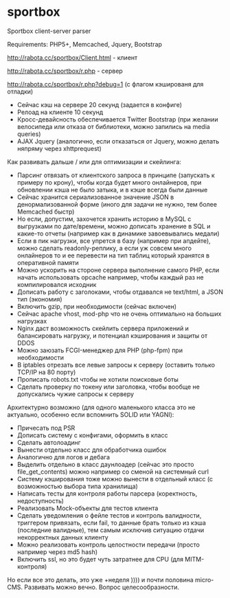 # sportbox

Sportbox client-server parser

Requirements: PHP5+, Memcached, Jquery, Bootstrap 

http://rabota.cc/sportbox/Client.html - клиент 

http://rabota.cc/sportbox/r.php - сервер 

http://rabota.cc/sportbox/r.php?debug=1 (с флагом кэшированя для отладки)

- Сейчас кэш на сервере 20 секунд (задается в конфиге)
- Релоад на клиенте 10 секунд 
- Кросс-девайсность обеспечивается Twitter Bootstrap (при желании велосипеда или отказа от библиотеки, можно запились на media queries)
- AJAX Jquery (аналогично, если отказаться от Jquery, можно делать няпряму через xhttprequest)
 
Как развивать дальше / или для оптимизации и скейлинга:

- Парсинг отвязать от клиентского запроса в принципе (запускать к примеру по крону), чтобы когда будет много онлайнеров, при обновлении кэша не было затыка, и в кэше всегда были данные 
- Сейчас хранится сериализованное значение JSON в денормализованной форме (иного для задачи не нужно, тем более Memcached быстр) 
- Но если, допустим, захочется хранить историю в MySQL с выгрузками по дате/времени, можно дописать хранение в SQL и какие-то отчеты (например как в динамике завоевывались медали)
- Если в пик нагрузки, все упрется в базу (например при апдейте), можно сделать readonly-реплику, а если уж совсем много онлайнеров то и ее перевести на тип таблиц который хранятся в оперативной памяти  
- Можно ускорить на стороне сервера выполнение самого PHP, если начать использовать opcache например, чтобы каждый раз не компилировался исходник
- Дописать работу с заголоками, чтобы отдавался не text/html, а JSON тип (экономия)
- Включить gzip, при необходимости (сейчас включен) 
- Сейчас apache vhost, mod-php что не очень оптимально на больших нагрузках 
- Nginx даст возможность скейлить сервера приложений и балансировать нагрузку, и потенциал кэширования и защиты от DDOS
- Можно заюзать FCGI-менеджер для PHP (php-fpm) при необходимости
- В iptables отрезать все левые запросы к серверу (оставить только TCP/IP на 80 порту)
- Прописать robots.txt чтобы не хотили поисковые боты
- Сделать проверку по токену или заголовка, чтобы вообще не допускались чужие сапросы к серверу

Архитектурно возможно (для одного маленького класса это не актуально, особенно если вспомнить SOLID или YAGNI):

- Причесать под PSR
- Дописать систему с конфигами, оформить в класс 
- Сделать автолоадинг
- Вынести отдельно класс для обработчика ошибок 
- Аналогично для логов и дебага
- Выделить отдельно в класс даунлоадер (сейчас это просто file_get_contents) можно например со сменой на системный curl 
- Систему кэширования тоже можно вынести в отдельный класс (с возможностью выбора типа хранилища)
- Написать тесты для контроля работы парсера (коректность, недоступность)
- Реализовать Mock-объекты для тестов клиента
- Сделать уведомления о фейле тестов и контроль валидности, триггером привязать, если fail, то данные брать только из кэша (последние валидные), тем самым исключив ситуацию отдачи некорректных данных клиенту
- Можно реализовать контроль целостности передачи (просто например через md5 hash)
- Включить ssl, но это будет чуть затратнее для CPU (для MIТM-контроля)

Но если все это делать, это уже +неделя )))) и почти половина micro-CMS. Развивать можно вечно. Вопрос целесообразности. 